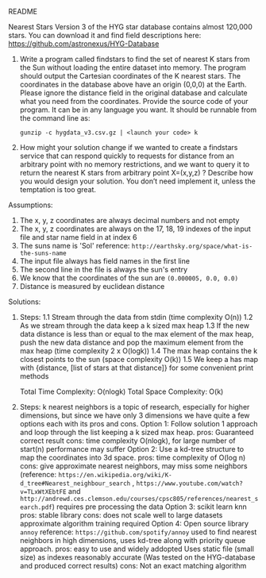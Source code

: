 README

Nearest Stars
Version 3 of the HYG star database contains almost 120,000 stars. You can download it and
find field descriptions here:
https://github.com/astronexus/HYG-Database
1. Write a program called findstars​ to find the set of nearest K stars from the Sun without
	loading the entire dataset into memory. The program should output the Cartesian
	coordinates of the K nearest stars. The coordinates in the database above have an
	origin (0,0,0) at the Earth. Please ignore the distance field in the original database and
	calculate what you need from the coordinates.
	Provide the source code of your program. It can be in any language you want. It should
	be runnable from the command line as:

	```gunzip -c hygdata_v3.csv.gz | <launch your code> k```

   
2. How might your solution change if we wanted to create a findstars service​ that can
	respond quickly to requests for distance from an arbitrary point with no memory
	restrictions, and we want to query it to return the nearest K stars from arbitrary point
	X=(x,y,z) ?
	Describe how you would design your solution. You don’t need implement it, unless the
	temptation is too great.

Assumptions:

1. The x, y, z coordinates are always decimal numbers and not empty
2. The x, y, z coordinates are always on the 17, 18, 19 indexes of the input file and star name field in at index 6
3. The suns name is 'Sol' reference: ```http://earthsky.org/space/what-is-the-suns-name```
4. The input file always has field names in the first line
5. The second line in the file is always the sun's entry
6. We know that the coordinates of the sun are ```(0.000005, 0.0, 0.0)```
7. Distance is measured by euclidean distance

Solutions: 

1. Steps:
	1.1 Stream through the data from stdin (time complexity O(n))
	1.2 As we stream through the data keep a k sized max heap
	1.3 If the new data distance is less than or equal to the max element of the max heap, push the new data distance
		and pop the maximum element from the max heap (time complexity 2 x O(logk))
	1.4 The max heap contains the k closest points to the sun (space complexity O(k))
	1.5 We keep a has map with {distance, [list of stars at that distance]} for some convenient print methods

	Total Time Complexity: O(nlogk)
	Total Space Complexity: O(k) 

2. Steps:
	k nearest neighbors is a topic of research, especially for higher dimensions, but since we have only 3 dimensions we have quite a few options each with its pros and cons.
	Option 1: Follow solution 1 approach and loop through the list keeping a k sized max heap.
		pros: Guaranteed correct result
		cons: time complexity O(nlogk), for large number of start(n) performance may suffer
	Option 2: Use a kd-tree structure to map the coordinates into 3d space.
		pros: time complexity of O(log n)
		cons: give approximate nearest neighbors, may miss some neighbors (reference: ```https://en.wikipedia.org/wiki/K-d_tree#Nearest_neighbour_search``` , ```https://www.youtube.com/watch?v=TLxWtXEbtFE``` and ```http://andrewd.ces.clemson.edu/courses/cpsc805/references/nearest_search.pdf```) 
			  requires pre processing the data
	Option 3: scikit learn knn
		pros: stable library
		cons: does not scale well to large datasets
			  approximate algorithm
			  training required
	Option 4: Open source library ```annoy``` reference: ```https://github.com/spotify/annoy``` used to find nearest 			neighbors in high dimensions, uses kd-tree along with priority queue approach.
		pros: easy to use and widely addopted
			  Uses static file (small size) as indexes
			  reasonably accurate (Was tested on the HYG-database and produced correct results)
		cons: Not an exact matching algorithm
			  